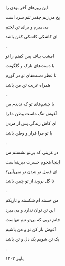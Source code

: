 <!--
.. title: تن تنها
.. slug: tane-tanha
.. date: 2024-12-04 02:24:50 UTC
.. tags:  غزل, غزل‌واره
.. category: 
.. link: 
.. description: 
.. type: text
-->


این روزهای آخر بودن را

یخ می‌زنم چقدر تنم سرد است 

می‌میرم و برای تن لختم

ای کاشکی کاشکی کفن باشد

.


امشب بباف پس کفنم را تو

با دست‌های نازک و گلگونت

تا عطر دست‌های تو در گورم

همراه غربت تن من باشد 

.


با چشم‌های تو که ندیدم من

آغوش تنگ ماست وطن ما را

ای کاش زندگی پس از مردن

با تو مرا قرار و وطن باشد

.

در غربتی که بی‌تو نشستم من

اینجا هجوم حسرت دیرینه‌است

ای فصل نو شدن تو نمی‌آیی؟

تا گل بروید از تو چمن باشد

.


من خسته ام شکسته و تاریکم

این تن توان ندارد و می‌میرد 

جانم تویی که بی‌تو تنم تنهاست 

آغوش باز کن تو و من باشیم

یک تن شویم یک دل و تن باشد

.


پاییز ۱۴۰۳
